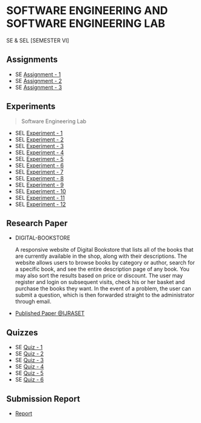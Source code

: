 # SOFTWARE ENGINEERING AND SOFTWARE ENGINEERING LAB
 SE & SEL [SEMESTER VI]

## Assignments

  - SE [Assignment - 1](https://github.com/Amey-Thakur/SOFTWARE-ENGINEERING-AND-SOFTWARE-ENGINEERING-LAB/blob/main/Assignments/Amey_B-50_SE_Assignment-1.pdf)
  - SE [Assignment - 2](https://github.com/Amey-Thakur/SOFTWARE-ENGINEERING-AND-SOFTWARE-ENGINEERING-LAB/blob/main/Assignments/Amey_B-50_SE_Assignment-2.pdf)
  - SE [Assignment - 3](https://github.com/Amey-Thakur/SOFTWARE-ENGINEERING-AND-SOFTWARE-ENGINEERING-LAB/blob/main/Assignments/Amey_B-50_SE_Assignment-3.pdf)

## Experiments

  >Software Engineering Lab

  - SEL [Experiment - 1](https://github.com/Amey-Thakur/SOFTWARE-ENGINEERING-AND-SOFTWARE-ENGINEERING-LAB/blob/main/Experiments/Amey_B-50_Software_Engineering_Lab_Experiment-1.pdf)
  - SEL [Experiment - 2](https://github.com/Amey-Thakur/SOFTWARE-ENGINEERING-AND-SOFTWARE-ENGINEERING-LAB/blob/main/Experiments/Amey_B-50_Software_Engineering_Lab_Experiment-2.pdf)
  - SEL [Experiment - 3](https://github.com/Amey-Thakur/SOFTWARE-ENGINEERING-AND-SOFTWARE-ENGINEERING-LAB/blob/main/Experiments/Amey_B-50_Software_Engineering_Lab_Experiment-3.pdf)
  - SEL [Experiment - 4](https://github.com/Amey-Thakur/SOFTWARE-ENGINEERING-AND-SOFTWARE-ENGINEERING-LAB/blob/main/Experiments/Amey_B-50_Software_Engineering_Lab_Experiment-4.pdf)
  - SEL [Experiment - 5](https://github.com/Amey-Thakur/SOFTWARE-ENGINEERING-AND-SOFTWARE-ENGINEERING-LAB/blob/main/Experiments/Amey_B-50_Software_Engineering_Lab_Experiment-5.pdf)
  - SEL [Experiment - 6](https://github.com/Amey-Thakur/SOFTWARE-ENGINEERING-AND-SOFTWARE-ENGINEERING-LAB/blob/main/Experiments/Amey_B-50_Software_Engineering_Lab_Experiment-6.pdf)
  - SEL [Experiment - 7](https://github.com/Amey-Thakur/SOFTWARE-ENGINEERING-AND-SOFTWARE-ENGINEERING-LAB/blob/main/Experiments/Amey_B-50_Software_Engineering_Lab_Experiment-7.pdf)
  - SEL [Experiment - 8](https://github.com/Amey-Thakur/SOFTWARE-ENGINEERING-AND-SOFTWARE-ENGINEERING-LAB/blob/main/Experiments/Amey_B-50_Software_Engineering_Lab_Experiment-8.pdf)
  - SEL [Experiment - 9](https://github.com/Amey-Thakur/SOFTWARE-ENGINEERING-AND-SOFTWARE-ENGINEERING-LAB/blob/main/Experiments/Amey_B-50_Software_Engineering_Lab_Experiment-9.pdf)
  - SEL [Experiment - 10](https://github.com/Amey-Thakur/SOFTWARE-ENGINEERING-AND-SOFTWARE-ENGINEERING-LAB/blob/main/Experiments/Amey_B-50_Software_Engineering_Lab_Experiment-10.pdf)
  - SEL [Experiment - 11](https://github.com/Amey-Thakur/SOFTWARE-ENGINEERING-AND-SOFTWARE-ENGINEERING-LAB/blob/main/Experiments/Amey_B-50_Software_Engineering_Lab_Experiment-11.pdf)
  - SEL [Experiment - 12](https://github.com/Amey-Thakur/SOFTWARE-ENGINEERING-AND-SOFTWARE-ENGINEERING-LAB/blob/main/Experiments/Amey_B-50_Software_Engineering_Lab_Experiment-12.pdf)

## Research Paper

  - DIGITAL-BOOKSTORE

    A responsive website of Digital Bookstore that lists all of the books that are currently available in the shop, along with their descriptions. The website allows users to browse books by category or author, search for a specific book, and see the entire description page of any book. You may also sort the results based on price or discount. The user may register and login on subsequent visits, check his or her basket and purchase the books they want. In the event of a problem, the user can submit a question, which is then forwarded straight to the administrator through email.

  - [Published Paper @IJRASET](https://doi.org/10.22214/ijraset.2021.36609)

## Quizzes

  - SE [Quiz - 1](https://github.com/Amey-Thakur/SOFTWARE-ENGINEERING-AND-SOFTWARE-ENGINEERING-LAB/blob/main/Quizzes/SE_Quiz%201_Chapter%20No%201_TE_B_FH%202021.pdf)
  - SE [Quiz - 2](https://github.com/Amey-Thakur/SOFTWARE-ENGINEERING-AND-SOFTWARE-ENGINEERING-LAB/blob/main/Quizzes/Software%20Engineering_Quiz%202_Chapter%202_TE%20COM_B_FH%202021.pdf)
  - SE [Quiz - 3](https://github.com/Amey-Thakur/SOFTWARE-ENGINEERING-AND-SOFTWARE-ENGINEERING-LAB/blob/main/Quizzes/Software%20Engineering%20Quiz%203%20_Chapter%203_FH%202021_TE%20COMP_B.pdf)
  - SE [Quiz - 4](https://github.com/Amey-Thakur/SOFTWARE-ENGINEERING-AND-SOFTWARE-ENGINEERING-LAB/blob/main/Quizzes/Software%20Engg_Quiz4_Chapter%204_TE%20COMP_B_FH%202021.pdf)
  - SE [Quiz - 5](https://github.com/Amey-Thakur/SOFTWARE-ENGINEERING-AND-SOFTWARE-ENGINEERING-LAB/blob/main/Quizzes/Software%20Engg_Quiz%205_Chapter%205_TE%20COMP_B_FH%202021.pdf)
  - SE [Quiz - 6](https://github.com/Amey-Thakur/SOFTWARE-ENGINEERING-AND-SOFTWARE-ENGINEERING-LAB/blob/main/Quizzes/Software%20Engg_Quiz%206_Software%20Testing%20_TE_B_FH%202021.pdf)

## Submission Report

  - [Report](https://github.com/Amey-Thakur/SOFTWARE-ENGINEERING-AND-SOFTWARE-ENGINEERING-LAB/blob/main/Submission%20Report/Amey_B-50_SE_Term_Work_Submission_Report.pdf)

